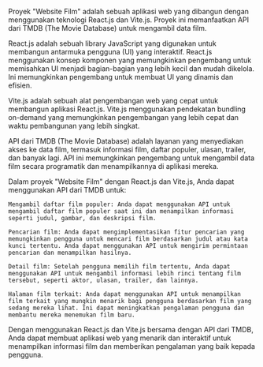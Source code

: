 Proyek "Website Film" adalah sebuah aplikasi web yang dibangun dengan menggunakan teknologi React.js dan Vite.js. Proyek ini memanfaatkan API dari TMDB (The Movie Database) untuk mengambil data film.

React.js adalah sebuah library JavaScript yang digunakan untuk membangun antarmuka pengguna (UI) yang interaktif. React.js menggunakan konsep komponen yang memungkinkan pengembang untuk memisahkan UI menjadi bagian-bagian yang lebih kecil dan mudah dikelola. Ini memungkinkan pengembang untuk membuat UI yang dinamis dan efisien.

Vite.js adalah sebuah alat pengembangan web yang cepat untuk membangun aplikasi React.js. Vite.js menggunakan pendekatan bundling on-demand yang memungkinkan pengembangan yang lebih cepat dan waktu pembangunan yang lebih singkat.

API dari TMDB (The Movie Database) adalah layanan yang menyediakan akses ke data film, termasuk informasi film, daftar populer, ulasan, trailer, dan banyak lagi. API ini memungkinkan pengembang untuk mengambil data film secara programatik dan menampilkannya di aplikasi mereka.

Dalam proyek "Website Film" dengan React.js dan Vite.js, Anda dapat menggunakan API dari TMDB untuk:

    Mengambil daftar film populer: Anda dapat menggunakan API untuk mengambil daftar film populer saat ini dan menampilkan informasi seperti judul, gambar, dan deskripsi film.

    Pencarian film: Anda dapat mengimplementasikan fitur pencarian yang memungkinkan pengguna untuk mencari film berdasarkan judul atau kata kunci tertentu. Anda dapat menggunakan API untuk mengirim permintaan pencarian dan menampilkan hasilnya.

    Detail film: Setelah pengguna memilih film tertentu, Anda dapat menggunakan API untuk mengambil informasi lebih rinci tentang film tersebut, seperti aktor, ulasan, trailer, dan lainnya.

    Halaman film terkait: Anda dapat menggunakan API untuk menampilkan film terkait yang mungkin menarik bagi pengguna berdasarkan film yang sedang mereka lihat. Ini dapat meningkatkan pengalaman pengguna dan membantu mereka menemukan film baru.

Dengan menggunakan React.js dan Vite.js bersama dengan API dari TMDB, Anda dapat membuat aplikasi web yang menarik dan interaktif untuk menampilkan informasi film dan memberikan pengalaman yang baik kepada pengguna.
